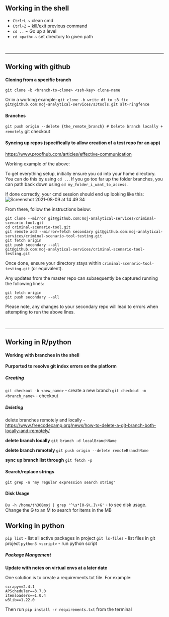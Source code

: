 ## Working in the shell

* `Ctrl+L` ~ clean cmd
* `Ctrl+Z` ~ kill/exit previous command
* `cd ..` ~ Go up a level
* `cd <path>` ~ set directory to given path

<br>
<hr>

## Working with github

#### Cloning from a specific branch
`git clone -b <branch-to-clone> <ssh-key> clone-name`

Or in a working example:
`git clone -b write_df_to_s3_fix git@github.com:moj-analytical-services/s3tools.git alt-ringfence`

#### Branches
`git push origin --delete {the_remote_branch} # Delete branch locally + remotely`
git checkout

#### Syncing up repos (specifically to allow creation of a test repo for an app)
https://www.proofhub.com/articles/effective-communication

Working example of the above:

To get everything setup, initially ensure you cd into your home directory. You can do this by using `cd ..`. If you go too far up the folder branches, you can path back down using `cd my_folder_i_want_to_access`.

If done correctly, your cmd session should end up looking like this:
![Screenshot 2021-08-09 at 14 49 34](https://user-images.githubusercontent.com/45356472/128717070-4cba4063-1e12-488e-aaf0-bde7629220e9.png)

From there, follow the instructions below:
```
git clone --mirror git@github.com:moj-analytical-services/criminal-scenario-tool.git
cd criminal-scenario-tool.git
git remote add --mirror=fetch secondary git@github.com:moj-analytical-services/criminal-scenario-tool-testing.git
git fetch origin
git push secondary --all
git@github.com:moj-analytical-services/criminal-scenario-tool-testing.git
```
Once done, ensure your directory stays within `criminal-scenario-tool-testing.git` (or equivalent).

Any updates from the master repo can subsequently be captured running the following lines:
```
git fetch origin
git push secondary --all
```

Please note, any changes to your secondary repo will lead to errors when attempting to run the above lines.

<br>
<hr>

## Working in R/python

#### Working with branches in the shell
**Purported to resolve git index errors on the platform**

##### Creating
`git checkout -b <new_name>` - create a new branch
`git checkout -m <branch_name>` - checkout

##### Deleting
delete branches remotely and locally - https://www.freecodecamp.org/news/how-to-delete-a-git-branch-both-locally-and-remotely/

**delete branch locally**
`git branch -d localBranchName`

**delete branch remotely**
`git push origin --delete remoteBranchName`

**sync up branch list through**
`git fetch -p`

#### Search/replace strings
`git grep -n "my regular expression search string"`

#### Disk Usage
`Du -h /home/th368moj | grep '^\s*[0-9\.]\+G'` - to see disk usage. Change the G to an M to search for items in the MB

## Working in python
`pip list` - list all active packages in project
`git ls-files` - list files in git project
`python3 <script>` - run python script

##### Package Mangement
**Update with notes on virtual envs at a later date**

One solution is to create a requirements.txt file. For example:
```
scrapy==2.4.1
APScheduler==3.7.0
itemloaders==1.0.4
w3lib==1.22.0
```

Then run `pip install -r requirements.txt` from the terminal
